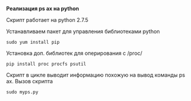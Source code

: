 **Реализация ps ax на python**

Скрипт работает на python 2.7.5

Устанавливаем пакет для управления библиотеками python

```console
sudo yum install pip
```

Установка доп. библиотек для оперирования с /proc/

```console
pip install proc procfs psutil
````

Скрипт в цикле выводит информацию похожую на вывод команды ps ax. Вызов скрипта

```console
sudo myps.py
```
